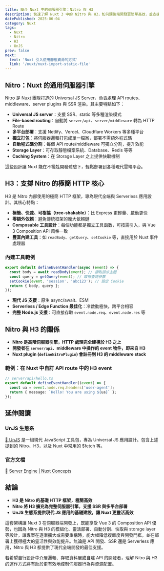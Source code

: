 ```yaml
---
title: 簡介 Nuxt 中的伺服器引擎：Nitro 與 H3
description: 快速了解 Nuxt 3 中的 Nitro 與 H3，如何讓後端開發更簡單高效，並支援多平台部署。
datePublished: 2025-06-04
category: Nuxt
tags:
  - Nuxt
  - Nitro
  - H3
  - UnJS
prev: false
next:
  text: 'Nuxt 引入使用靜態資源的方式'
  link: '/nuxt/nuxt-import-static-file'
---
```


## Nitro：Nuxt 的通用伺服器引擎

Nitro 是 Nuxt 團隊打造的 Universal JS Server，負責處理 API routes、middleware、server plugins 與 SSR 渲染。其主要特點如下：

- **Universal JS server**：支援 SSR、static 等多種渲染模式
- **File-based routing**：自動將 `server/api`、`server/middleware` 轉為 HTTP Route
- **多平台部署**：支援 Netlify、Vercel、Cloudflare Workers 等多種平台
- **獨立打包**：將伺服器邏輯打包成單一檔案，部署不需額外程式碼
- **自動程式碼分割**：每個 API route/middleware 可獨立分割，提升效能
- **Storage Layer**：可存取靜態檔案系統、Database、Redis 等等
- **Caching System**：在 Storage Layer 之上提供快取機制

這些設計讓 Nuxt 能在不犧牲開發體驗下，輕鬆部署到各種現代雲端平台。

## H3：支撐 Nitro 的極簡 HTTP 核心

H3 是 Nitro 內部使用的極簡 HTTP 框架，專為現代全端與 Serverless 應用設計。其核心特點：

- **極簡、快速、可樹搖（tree-shakable）**：比 Express 更輕量、啟動更快
- **零額外依賴**：避免傳統框架的龐大依賴鏈
- **Composable 工具設計**：每個功能都是獨立工具函數，可按需引入，與 Vue 3 Composition API 風格一致
- **豐富內建工具**：如 `readBody`、`getQuery`、`setCookie` 等，直接用於 Nuxt 事件處理器

### 內建工具範例

```ts
export default defineEventHandler(async (event) => {
  const body = await readBody(event); // 讀取請求主體
  const query = getQuery(event); // 取得查詢參數
  setCookie(event, 'session', 'abc123'); // 設定 Cookie
  return { body, query };
});
```

- **現代 JS 支援**：原生 async/await、ESM
- **Serverless / Edge Function 最佳化**：冷啟動極快，跨平台相容
- **完整 Node.js 支援**：可直接存取 `event.node.req`、`event.node.res` 等

## Nitro 與 H3 的關係

- **Nitro 是高階伺服器引擎，HTTP 處理完全建構於 H3 之上**
- **開發者在 `server/api`、middleware 中操作的 event 物件，即來自 H3**
- **Nuxt plugin (`defineNitroPlugin`) 會註冊到 H3 的 middleware stack**

### 範例：在 Nuxt 中自訂 API route 中的 H3 event

```ts
// server/api/hello.ts
export default defineEventHandler((event) => {
  const ua = event.node.req.headers['user-agent'];
  return { message: `Hello! You are using ${ua}` };
});
```

## 延伸閱讀

### UnJS 生態系

[🔗 UnJS](https://UnJS.io/) 是一組現代 JavaScript 工具包，專為 Universal JS 應用設計。包含上述提到的 Nitro、H3，以及 Nuxt 中常用的 $fetch 等。

### 官方文檔

[🔗 Server Engine | Nuxt Concepts](https://nuxt.com/docs/guide/concepts/server-engine)

## 結論

- **H3 是 Nitro 的基礎 HTTP 框架，極簡高效**
- **Nitro 將 H3 擴充為完整伺服器引擎，支援 SSR 與多平台部署**
- **UnJS 生態系提供現代 JS 應用的基礎建設，讓 Nuxt 更靈活高效**

這套架構讓 Nuxt 3 在伺服器端開發上，既能享受 Vue 3 的 Composition API 優勢，也因為 Nitro 與 H3 的模組化、靈活部署、自動分割、快取與 storage layer 等設計，讓專案在逐漸擴大或需要重構時，能大幅降低複雜度與開發門檻，並在部署上獲得極大的靈活性與效能提升。無論是 API 開發、SSR 還是 Serverless 應用，Nitro 與 H3 都提供了現代全端開發的最佳支援。

若希望自行設計中介層邏輯、存取資料層或自建 API 的開發者，理解 Nitro 與 H3 的運作方式將有助於更有效地控制伺服器行為與資源配置。
